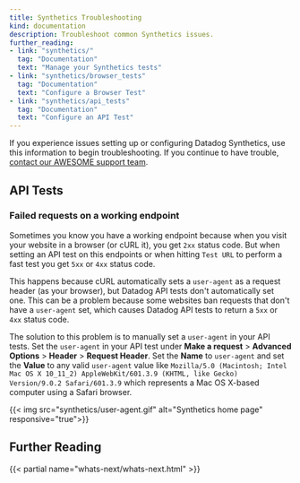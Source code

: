 ```yaml
---
title: Synthetics Troubleshooting
kind: documentation
description: Troubleshoot common Synthetics issues.
further_reading:
- link: "synthetics/"
  tag: "Documentation"
  text: "Manage your Synthetics tests"
- link: "synthetics/browser_tests"
  tag: "Documentation"
  text: "Configure a Browser Test"
- link: "synthetics/api_tests"
  tag: "Documentation"
  text: "Configure an API Test"
---
```


If you experience issues setting up or configuring Datadog Synthetics, use this information to begin troubleshooting. If you continue to have trouble, [contact our AWESOME support team][1].

## API Tests

### Failed requests on a working endpoint

Sometimes you know you have a working endpoint because when you visit your website in a browser (or cURL it), you get `2xx` status code. But when setting an API test on this endpoints or when hitting `Test URL` to perform a fast test you get `5xx` or `4xx` status code.

This happens because cURL automatically sets a `user-agent` as a request header (as your browser), but Datadog API tests don't automatically set one. 
This can be a problem because some websites ban requests that don't have a `user-agent` set, which causes Datadog API tests to return a `5xx` or `4xx` status code.

The solution to this problem is to manually set a `user-agent` in your API tests. Set the `user-agent` in your API test under **Make a request** > **Advanced Options** > **Header** > **Request Header**. Set the **Name** to `user-agent` and set the **Value** to any valid `user-agent` value like `Mozilla/5.0 (Macintosh; Intel Mac OS X 10_11_2) AppleWebKit/601.3.9 (KHTML, like Gecko) Version/9.0.2 Safari/601.3.9` which represents a Mac OS X-based computer using a Safari browser.


{{< img src="synthetics/user-agent.gif" alt="Synthetics home page" responsive="true">}}

## Further Reading

{{< partial name="whats-next/whats-next.html" >}}

[1]: /help
